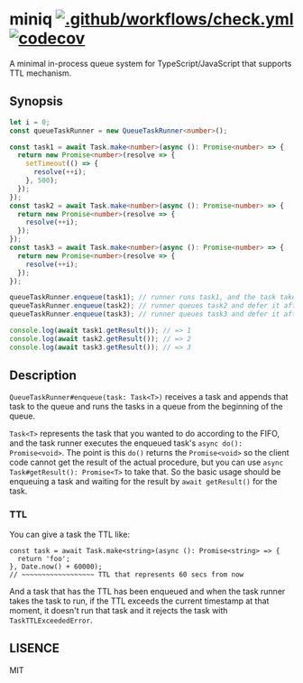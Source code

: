 # miniq [![.github/workflows/check.yml](https://github.com/moznion/miniq/actions/workflows/check.yml/badge.svg)](https://github.com/moznion/miniq/actions/workflows/check.yml) [![codecov](https://codecov.io/gh/moznion/miniq/branch/main/graph/badge.svg?token=IXK4KN1VR9)](https://codecov.io/gh/moznion/miniq)

A minimal in-process queue system for TypeScript/JavaScript that supports TTL mechanism.

## Synopsis

```ts
let i = 0;
const queueTaskRunner = new QueueTaskRunner<number>();

const task1 = await Task.make<number>(async (): Promise<number> => {
  return new Promise<number>(resolve => {
    setTimeout(() => {
      resolve(++i);
    }, 500);
  });
});
const task2 = await Task.make<number>(async (): Promise<number> => {
  return new Promise<number>(resolve => {
    resolve(++i);
  });
});
const task3 = await Task.make<number>(async (): Promise<number> => {
  return new Promise<number>(resolve => {
    resolve(++i);
  });
});

queueTaskRunner.enqueue(task1); // runner runs task1, and the task takes 500ms
queueTaskRunner.enqueue(task2); // runner queues task2 and defer it after task1
queueTaskRunner.enqueue(task3); // runner queues task3 and defer it after task2

console.log(await task1.getResult()); // => 1
console.log(await task2.getResult()); // => 2
console.log(await task3.getResult()); // => 3
```

## Description

`QueueTaskRunner#enqueue(task: Task<T>)` receives a task and appends that task to the queue and runs the tasks in a queue
from the beginning of the queue.

`Task<T>` represents the task that you wanted to do according to the FIFO, and the task runner executes the enqueued
task's `async do(): Promise<void>`.
The point is this `do()` returns the `Promise<void>` so the client code cannot get the result of the actual procedure,
but you can use `async Task#getResult(): Promise<T>` to take that.
So the basic usage should be enqueuing a task and waiting for the result by `await getResult()` for the task.

### TTL

You can give a task the TTL like:

```
const task = await Task.make<string>(async (): Promise<string> => {
  return 'foo';
}, Date.now() + 60000);
// ~~~~~~~~~~~~~~~~~~ TTL that represents 60 secs from now
```

And a task that has the TTL has been enqueued and when the task runner takes the task to run, if the TTL exceeds
the current timestamp at that moment, it doesn't run that task and it rejects the task with `TaskTTLExceededError`.

## LISENCE

MIT

